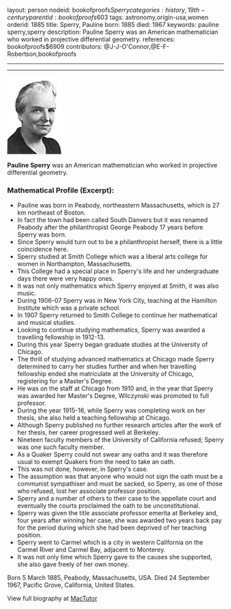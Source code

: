 layout: person
nodeid: bookofproofs$Sperry
categories: history,19th-century
parentid: bookofproofs$603
tags: astronomy,origin-usa,women
orderid: 1885
title: Sperry, Pauline
born: 1885
died: 1967
keywords: pauline sperry,sperry
description: Pauline Sperry was an American mathematician who worked in projective differential geometry.
references: bookofproofs$6909
contributors: @J-J-O'Connor,@E-F-Robertson,bookofproofs

---



---

![Sperry.jpg](https://github.com/bookofproofs/bookofproofs.github.io/blob/main/_sources/_assets/images/portraits/Sperry.jpg?raw=true)

**Pauline Sperry** was an American mathematician who worked in projective differential geometry.

### Mathematical Profile (Excerpt):
* Pauline was born in Peabody, northeastern Massachusetts, which is 27 km northeast of Boston.
* In fact the town had been called South Danvers but it was renamed Peabody after the philanthropist George Peabody 17 years before Sperry was born.
* Since Sperry would turn out to be a philanthropist herself, there is a little coincidence here.
* Sperry studied at Smith College which was a liberal arts college for women in Northampton, Massachusetts.
* This College had a special place in Sperry's life and her undergraduate days there were very happy ones.
* It was not only mathematics which Sperry enjoyed at Smith, it was also music.
* During 1906-07 Sperry was in New York City, teaching at the Hamilton Institute which was a private school.
* In 1907 Sperry returned to Smith College to continue her mathematical and musical studies.
* Looking to continue studying mathematics, Sperry was awarded a travelling fellowship in 1912-13.
* During this year Sperry began graduate studies at the University of Chicago.
* The thrill of studying advanced mathematics at Chicago made Sperry determined to carry her studies further and when her travelling fellowship ended she matriculate at the University of Chicago, registering for a Master's Degree.
* He was on the staff at Chicago from 1910 and, in the year that Sperry was awarded her Master's Degree, Wilczynski was promoted to full professor.
* During the year 1915-16, while Sperry was completing work on her thesis, she also held a teaching fellowship at Chicago.
* Although Sperry published no further research articles after the work of her thesis, her career progressed well at Berkeley.
* Nineteen faculty members of the University of California refused; Sperry was one such faculty member.
* As a Quaker Sperry could not swear any oaths and it was therefore usual to exempt Quakers from the need to take an oath.
* This was not done, however, in Sperry's case.
* The assumption was that anyone who would not sign the oath must be a communist sympathiser and must be sacked, so Sperry, as one of those who refused, lost her associate professor position.
* Sperry and a number of others to their case to the appellate court and eventually the courts proclaimed the oath to be unconstitutional.
* Sperry was given the title associate professor emerita at Berkeley and, four years after winning her case, she was awarded two years back pay for the period during which she had been deprived of her teaching position.
* Sperry went to Carmel which is a city in western California on the Carmel River and Carmel Bay, adjacent to Monterey.
* It was not only time which Sperry gave to the causes she supported, she also gave freely of her own money.

Born 5 March 1885, Peabody, Massachusetts, USA. Died 24 September 1967, Pacific Grove, California, United States.

View full biography at [MacTutor](https://mathshistory.st-andrews.ac.uk/Biographies/Sperry/)
